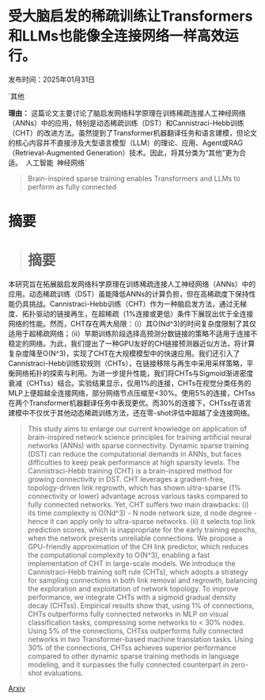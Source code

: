 # 受大脑启发的稀疏训练让Transformers和LLMs也能像全连接网络一样高效运行。

发布时间：2025年01月31日

`其他

**理由：**
这篇论文主要讨论了脑启发网络科学原理在训练稀疏连接人工神经网络（ANNs）中的应用，特别是动态稀疏训练（DST）和Cannistraci-Hebb训练（CHT）的改进方法。虽然提到了Transformer机器翻译任务和语言建模，但论文的核心内容并不直接涉及大型语言模型（LLM）的理论、应用、Agent或RAG（Retrieval-Augmented Generation）技术。因此，将其分类为“其他”更为合适。` `人工智能` `神经网络`

> Brain-inspired sparse training enables Transformers and LLMs to perform as fully connected

# 摘要

> # 摘要
本研究旨在拓展脑启发网络科学原理在训练稀疏连接人工神经网络（ANNs）中的应用。动态稀疏训练（DST）虽能降低ANNs的计算负担，但在高稀疏度下保持性能仍具挑战。Cannistraci-Hebb训练（CHT）作为一种脑启发方法，通过无梯度、拓扑驱动的链接再生，在超稀疏（1%连接或更低）条件下展现出优于全连接网络的性能。然而，CHT存在两大局限：（i）其O(Nd^3)的时间复杂度限制了其仅适用于超稀疏网络；（ii）早期训练阶段选择高预测分数链接的策略不适用于连接不稳定的网络。为此，我们提出了一种GPU友好的CH链接预测器近似方法，将计算复杂度降至O(N^3)，实现了CHT在大规模模型中的快速应用。我们还引入了Cannistraci-Hebb训练软规则（CHTs），在链接移除与再生中采用采样策略，平衡网络拓扑的探索与利用。为进一步提升性能，我们将CHTs与Sigmoid渐进密度衰减（CHTss）结合。实验结果显示，仅用1%的连接，CHTs在视觉分类任务的MLP上便超越全连接网络，部分网络节点压缩至<30%。使用5%的连接，CHTss在两个Transformer机器翻译任务中表现更优。而30%的连接下，CHTss在语言建模中不仅优于其他动态稀疏训练方法，还在零-shot评估中超越了全连接网络。

> This study aims to enlarge our current knowledge on application of brain-inspired network science principles for training artificial neural networks (ANNs) with sparse connectivity. Dynamic sparse training (DST) can reduce the computational demands in ANNs, but faces difficulties to keep peak performance at high sparsity levels. The Cannistraci-Hebb training (CHT) is a brain-inspired method for growing connectivity in DST. CHT leverages a gradient-free, topology-driven link regrowth, which has shown ultra-sparse (1% connectivity or lower) advantage across various tasks compared to fully connected networks. Yet, CHT suffers two main drawbacks: (i) its time complexity is O(Nd^3) - N node network size, d node degree - hence it can apply only to ultra-sparse networks. (ii) it selects top link prediction scores, which is inappropriate for the early training epochs, when the network presents unreliable connections. We propose a GPU-friendly approximation of the CH link predictor, which reduces the computational complexity to O(N^3), enabling a fast implementation of CHT in large-scale models. We introduce the Cannistraci-Hebb training soft rule (CHTs), which adopts a strategy for sampling connections in both link removal and regrowth, balancing the exploration and exploitation of network topology. To improve performance, we integrate CHTs with a sigmoid gradual density decay (CHTss). Empirical results show that, using 1% of connections, CHTs outperforms fully connected networks in MLP on visual classification tasks, compressing some networks to < 30% nodes. Using 5% of the connections, CHTss outperforms fully connected networks in two Transformer-based machine translation tasks. Using 30% of the connections, CHTss achieves superior performance compared to other dynamic sparse training methods in language modeling, and it surpasses the fully connected counterpart in zero-shot evaluations.

[Arxiv](https://arxiv.org/abs/2501.19107)
